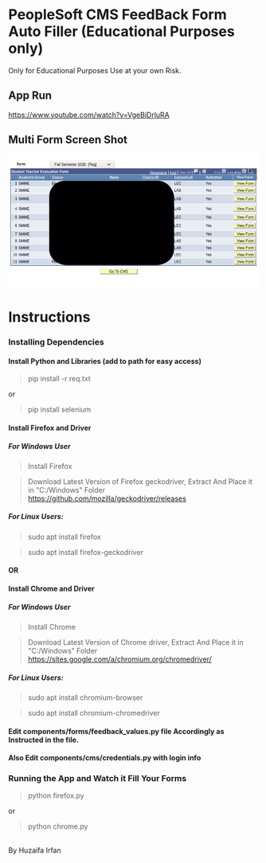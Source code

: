 # PeopleSoft CMS FeedBack Form Auto Filler (Educational Purposes only)

Only for Educational Purposes 
Use at your own Risk.


## App Run
<!-- https://www.youtube.com/watch?v=vb2LUrOAZCk -->
https://www.youtube.com/watch?v=VgeBiDrluRA


## Multi Form Screen Shot
![ss](/ss.png)



# Instructions
### Installing Dependencies
#### Install Python and Libraries (add to path for easy access)
> pip install -r req.txt 

or

> pip install selenium

#### Install Firefox and Driver
##### For Windows User

> Install Firefox

> Download Latest Version of Firefox geckodriver, Extract And Place it in "C:/Windows" Folder
> https://github.com/mozilla/geckodriver/releases


##### For Linux Users:

> sudo apt install firefox

> sudo apt install firefox-geckodriver


#### OR
#### Install Chrome and Driver
##### For Windows User

> Install Chrome

> Download Latest Version of Chrome driver, Extract And Place it in "C:/Windows" Folder
> https://sites.google.com/a/chromium.org/chromedriver/


##### For Linux Users:

> sudo apt install chromium-browser

> sudo apt install chromium-chromedriver



#### Edit components/forms/feedback_values.py file Accordingly as Instructed in the file.
#### Also Edit components/cms/credentials.py with login info




### Running the App and Watch it Fill Your Forms
> python firefox.py

or

> python chrome.py





 <br>
 By Huzaifa Irfan



